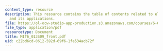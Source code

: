 ```yaml
---
content_type: resource
description: This resource contains the table of contents related to electromagnetics
  and its applications.
file: https://ol-ocw-studio-app-production.s3.amazonaws.com/courses/6-013-electromagnetics-and-applications-spring-2009/c22bd6cd0612592d69f61fa534acb72f_MIT6_013S09_front.pdf
file_type: application/pdf
resourcetype: Document
title: MIT6_013S09_front.pdf
uid: c22bd6cd-0612-592d-69f6-1fa534acb72f
---
```

